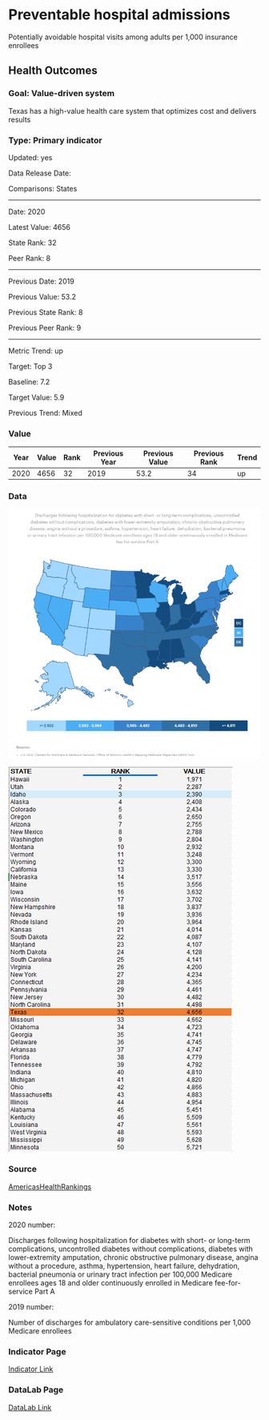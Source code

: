 # Preventable hospital admissions

Potentially avoidable hospital visits among adults per 1,000 insurance enrollees

## Health Outcomes

### Goal: Value-driven system

Texas has a high-value health care system that optimizes cost and delivers results

### Type: Primary indicator

Updated: yes

Data Release Date: 

Comparisons: States

----

Date: 2020

Latest Value: 4656

State Rank: 32

Peer Rank: 8


----

Previous Date:  2019

Previous Value: 53.2

Previous State Rank:   8

Previous Peer Rank: 9


----
Metric Trend: up

Target: Top 3

Baseline: 7.2

Target Value: 5.9

Previous Trend: Mixed



### Value

|Year         |  Value      | Rank        | Previous Year| Previous Value | Previous Rank  | Trend| 
| ----------- | ----------- | ----------- | ----------- | ----------- | ----------- | -----------|
|    2020    |    4656      |     32     |   2019       |    53.2     |   34        |     up    |

### Data

![map](./images/map_avoidable.PNG)

![data](./images/data_avoidable.PNG)


### Source

[AmericasHealthRankings](https://www.americashealthrankings.org/explore/annual/measure/PrevHosp/state/ALL)

### Notes

2020 number:

Discharges following hospitalization for diabetes with short- or long-term complications, uncontrolled diabetes without complications, diabetes with lower-extremity amputation, chronic obstructive pulmonary disease, angina without a procedure, asthma, hypertension, heart failure, dehydration, bacterial pneumonia or urinary tract infection per 100,000 Medicare enrollees ages 18 and older continuously enrolled in Medicare fee-for-service Part A

2019 number:

Number of discharges for ambulatory care-sensitive conditions per 1,000 Medicare enrollees

### Indicator Page

[Indicator Link](https://indicators.texas2036.org/indicator/104)

### DataLab Page

[DataLab Link](https://datalab.texas2036.org/mskvxdg/america-s-health-rankings-annual-report?accesskey=azynetc)

